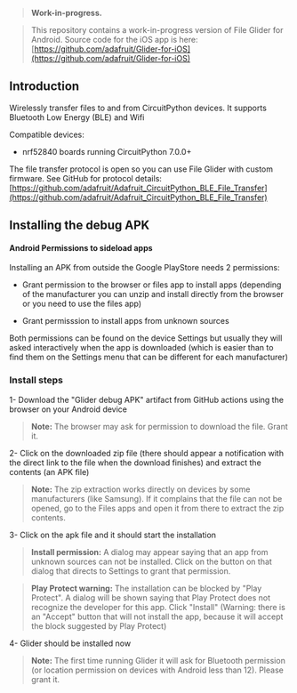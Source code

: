 > **Work-in-progress.** 

> This repository contains a work-in-progress version of File Glider for Android.
Source code for the iOS app is here: [https://github.com/adafruit/Glider-for-iOS](https://github.com/adafruit/Glider-for-iOS)



## Introduction

Wirelessly transfer files to and from CircuitPython devices. It supports Bluetooth
Low Energy (BLE) and Wifi

Compatible devices:
* nrf52840 boards running CircuitPython 7.0.0+

The file transfer protocol is open so you can use File Glider with
custom firmware. See GitHub for protocol details:
[https://github.com/adafruit/Adafruit_CircuitPython_BLE_File_Transfer](https://github.com/adafruit/Adafruit_CircuitPython_BLE_File_Transfer)



## Installing the debug APK

#### Android Permissions to sideload apps

Installing an APK from outside the Google PlayStore needs 2 permissions:

- Grant permission to the browser or files app to install apps (depending of the manufacturer you can unzip and install directly from the browser or you need to use the files app)
 
- Grant permisssion to install apps from unknown sources

Both permissions can be found on the device Settings but usually they will asked interactively when the app is downloaded (which is easier than to find them on the Settings menu that can be different for each manufacturer)

### Install steps

1- Download the "Glider debug APK" artifact from GitHub actions using the browser on your Android device

> **Note:** The browser may ask for permission to download the file. Grant it.

2- Click on the downloaded zip file (there should appear a notification with the direct link to the file when the download finishes) and extract the contents (an APK file)

> **Note:** The zip extraction works directly on devices by some manufacturers (like Samsung). If it complains that the file can not be opened, go to the Files apps and open it from there to extract the zip contents.

3- Click on the apk file and it should start the installation

> **Install permission:** A dialog may appear saying that an app from unknown sources can not be installed. Click on the button on that dialog that directs to Settings to grant that permission.  
 
> **Play Protect warning:** The installation can be blocked by "Play Protect". A dialog will be shown saying that Play Protect does not recognize the developer for this app. Click "Install" (Warning: there is an "Accept" button that will not install the app, because it will accept the block suggested by Play Protect)

4- Glider should be installed now

> **Note:** The first time running Glider it will ask for Bluetooth permission (or location permission on devices with Android less than 12). Please grant it.




